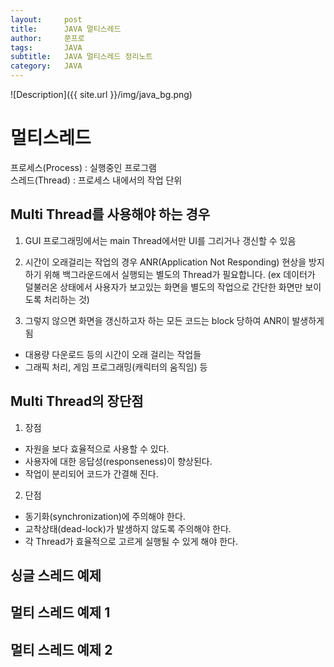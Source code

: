 ```yaml
---
layout:     post
title:      JAVA 멀티스레드
author:     쭌프로
tags:       JAVA
subtitle:   JAVA 멀티스레드 정리노트
category:   JAVA
---
```


<!-- Start Writing Below in Markdown -->

![Description]({{ site.url }}/img/java_bg.png)

# 멀티스레드

프로세스(Process) : 실행중인 프로그램 <br/>
스레드(Thread) : 프로세스 내에서의 작업 단위

## Multi Thread를 사용해야 하는 경우

1. GUI 프로그래밍에서는 main Thread에서만 UI를 그리거나 갱신할 수 있음

2. 시간이 오래걸리는 작업의 경우 ANR(Application Not Responding) 현상을 방지하기 위해 백그라운드에서 실행되는 별도의 Thread가 필요합니다.
(ex 데이터가 덜불러온 상태에서 사용자가 보고있는 화면을 별도의 작업으로 간단한 화면만 보이도록 처리하는 것)

3. 그렇지 않으면 화면을 갱신하고자 하는 모든 코드는 block 당하여 ANR이 발생하게 됨
  - 대용량 다운로드 등의 시간이 오래 걸리는 작업들
  - 그래픽 처리, 게임 프로그래밍(캐릭터의 움직임) 등
  
## Multi Thread의 장단점

1. 장점
  - 자원을 보다 효율적으로 사용할 수 있다.
  - 사용자에 대한 응답성(responseness)이 향상된다.
  - 작업이 분리되어 코드가 간결해 진다.
  
2. 단점
  - 동기화(synchronization)에 주의해야 한다.
  - 교착상태(dead-lock)가 발생하지 않도록 주의해야 한다.
  - 각 Thread가 효율적으로 고르게 실행될 수 있게 해야 한다.
  
## 싱글 스레드 예제

<script src="https://gist.github.com/alalstjr/6f53da7732e5a35b5b6517bfe4d80409.js"></script>

## 멀티 스레드 예제 1

<script src="https://gist.github.com/alalstjr/330aeab6fb6acfc765cab145cb147206.js"></script>

## 멀티 스레드 예제 2

<script src="https://gist.github.com/alalstjr/711d8d5eb7e6f21372bce6d08f8ccc9c.js"></script>
